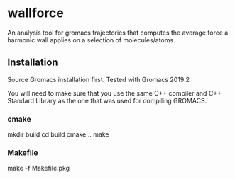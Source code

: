 # wallforce
An analysis tool for gromacs trajectories that computes the average force a
harmonic wall applies on a selection of molecules/atoms.

## Installation

Source Gromacs installation first. Tested with Gromacs 2019.2

You will need to make sure that you use the same C++ compiler
and C++ Standard Library as the one that was used for compiling
GROMACS.

### cmake
  mkdir build
  cd build
  cmake ..
  make

### Makefile
  make -f Makefile.pkg
